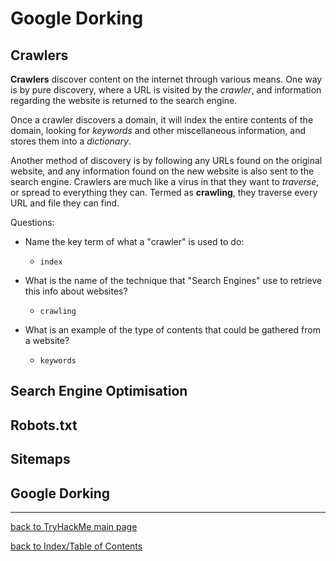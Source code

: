 # Google Dorking

## Crawlers

**Crawlers** discover content on the internet through various means. One way is by pure
discovery, where a URL is visited by the *crawler*, and information regarding the website
is returned to the search engine.

Once a crawler discovers a domain, it will index the entire contents of the domain,
looking for *keywords* and other miscellaneous information, and stores them 
into a *dictionary*.

Another method of discovery is by following any URLs found on the original website, 
and any information found on the new website is also sent to the search engine. 
Crawlers are much like a virus in that they want to *traverse*, or spread to everything 
they can. Termed as **crawling**, they traverse every URL and file they can find.

Questions:
* Name the key term of what a "crawler" is used to do:
    - `index`

* What is the name of the technique that "Search Engines" use to retrieve this info about websites?
    - `crawling`

* What is an example of the type of contents that could be gathered from a website? 
    - `keywords`


## Search Engine Optimisation


## Robots.txt


## Sitemaps


## Google Dorking


---
[back to TryHackMe main page](thm.md)

[back to Index/Table of Contents](index.md)
